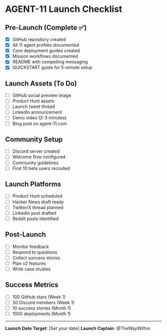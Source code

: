 # AGENT-11 Launch Checklist

## Pre-Launch (Complete ✅)
- [x] GitHub repository created
- [x] All 11 agent profiles documented
- [x] Core deployment guides created
- [x] Mission workflows documented
- [x] README with compelling messaging
- [x] QUICKSTART guide for 5-minute setup

## Launch Assets (To Do)
- [ ] GitHub social preview image
- [ ] Product Hunt assets
- [ ] Launch tweet thread
- [ ] LinkedIn announcement
- [ ] Demo video (2-3 minutes)
- [ ] Blog post on agent-11.com

## Community Setup
- [ ] Discord server created
- [ ] Welcome flow configured
- [ ] Community guidelines
- [ ] First 10 beta users recruited

## Launch Platforms
- [ ] Product Hunt scheduled
- [ ] Hacker News draft ready
- [ ] Twitter/X thread planned
- [ ] LinkedIn post drafted
- [ ] Reddit posts identified

## Post-Launch
- [ ] Monitor feedback
- [ ] Respond to questions
- [ ] Collect success stories
- [ ] Plan v2 features
- [ ] Write case studies

## Success Metrics
- [ ] 100 GitHub stars (Week 1)
- [ ] 50 Discord members (Week 1)
- [ ] 10 success stories (Month 1)
- [ ] 1000 deployments (Month 1)

---

**Launch Date Target**: [Set your date]
**Launch Captain**: @TheWayWithin
